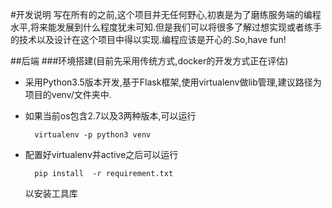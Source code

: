 #开发说明
写在所有的之前,这个项目并无任何野心,初衷是为了磨练服务端的编程水平,将来能发展到什么程度犹未可知.但是我们可以将很多了解过想实现或者练手的技术以及设计在这个项目中得以实现.编程应该是开心的.So,have fun!

##后端
###环境搭建(目前先采用传统方式,docker的开发方式正在评估)
* 采用Python3.5版本开发,基于Flask框架,使用virtualenv做lib管理,建议路径为项目的venv/文件夹中.
* 如果当前os包含2.7以及3两种版本,可以运行
		
		virtualenv -p python3 venv
* 配置好virtualenv并active之后可以运行
		
		pip install  -r requirement.txt  
  以安装工具库
